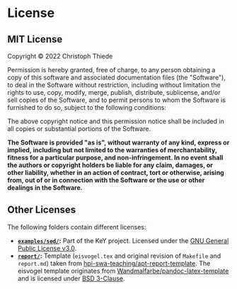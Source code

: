 # License

## MIT License

Copyright © 2022 Christoph Thiede

Permission is hereby granted, free of charge, to any person obtaining a copy of this software and associated documentation files (the "Software"), to deal in the Software without restriction, including without limitation the rights to use, copy, modify, merge, publish, distribute, sublicense, and/or sell copies of the Software, and to permit persons to whom the Software is furnished to do so, subject to the following conditions:

The above copyright notice and this permission notice shall be included in all copies or substantial portions of the Software.

**The Software is provided "as is", without warranty of any kind, express or implied, including but not limited to the warranties of merchantability, fitness for a particular purpose, and non-infringement. In no event shall the authors or copyright holders be liable for any claim, damages, or other liability, whether in an action of contract, tort or otherwise, arising from,
out of or in connection with the Software or the use or other dealings in the Software.**

## Other Licenses

The following folders contain different licenses:

- **[`examples/sed/`](examples/sed/):** Part of the KeY project. Licensed under the [GNU General Public License v3.0](https://github.com/Flunzmas/gym-autokey/blob/master/LICENSE).
- **[`report/`](report/):** Template (`eisvogel.tex` and original revision of `Makefile` and `report.md`) taken from [hpi-swa-teaching/apt-report-template](https://github.com/hpi-swa-teaching/apt-report-template). The eisvogel template originates from [Wandmalfarbe/pandoc-latex-template](https://github.com/Wandmalfarbe/pandoc-latex-template) and is licensed under [BSD 3-Clause](https://github.com/Wandmalfarbe/pandoc-latex-template/blob/master/LICENSE).
